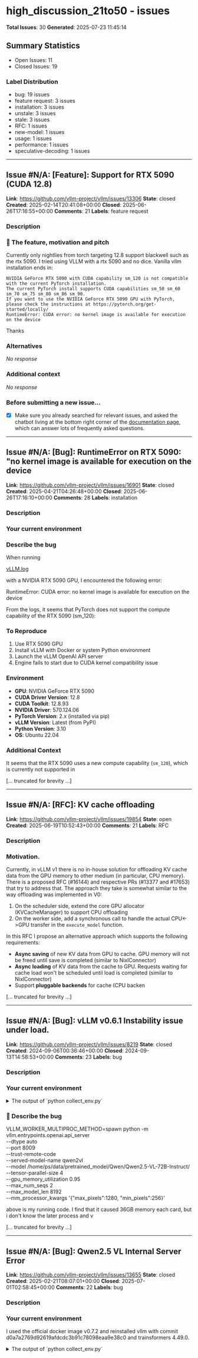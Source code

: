 # high_discussion_21to50 - issues

**Total Issues**: 30
**Generated**: 2025-07-23 11:45:14

## Summary Statistics

- Open Issues: 11
- Closed Issues: 19

### Label Distribution

- bug: 19 issues
- feature request: 3 issues
- installation: 3 issues
- unstale: 3 issues
- stale: 3 issues
- RFC: 1 issues
- new-model: 1 issues
- usage: 1 issues
- performance: 1 issues
- speculative-decoding: 1 issues

---

## Issue #N/A: [Feature]: Support for RTX 5090 (CUDA 12.8)

**Link**: https://github.com/vllm-project/vllm/issues/13306
**State**: closed
**Created**: 2025-02-14T20:41:08+00:00
**Closed**: 2025-06-26T17:16:55+00:00
**Comments**: 21
**Labels**: feature request

### Description

### 🚀 The feature, motivation and pitch

Currently only nightlies from torch targeting 12.8 support blackwell such as the rtx 5090.
I tried using VLLM with a rtx 5090 and no dice. Vanilla vllm installation ends in:
```
NVIDIA GeForce RTX 5090 with CUDA capability sm_120 is not compatible with the current PyTorch installation.
The current PyTorch install supports CUDA capabilities sm_50 sm_60 sm_70 sm_75 sm_80 sm_86 sm_90.
If you want to use the NVIDIA GeForce RTX 5090 GPU with PyTorch, please check the instructions at https://pytorch.org/get-started/locally/
RuntimeError: CUDA error: no kernel image is available for execution on the device
```
Thanks

### Alternatives

_No response_

### Additional context

_No response_

### Before submitting a new issue...

- [x] Make sure you already searched for relevant issues, and asked the chatbot living at the bottom right corner of the [documentation page](https://docs.vllm.ai/en/latest/), which can answer lots of frequently asked questions.

---

## Issue #N/A: [Bug]: RuntimeError on RTX 5090: "no kernel image is available for execution on the device

**Link**: https://github.com/vllm-project/vllm/issues/16901
**State**: closed
**Created**: 2025-04-21T04:26:48+00:00
**Closed**: 2025-06-26T17:16:10+00:00
**Comments**: 28
**Labels**: installation

### Description

### Your current environment

### Describe the bug

When running 

[vLLM.log](https://github.com/user-attachments/files/19829093/vLLM.log)

 with a NVIDIA RTX 5090 GPU, I encountered the following error:

RuntimeError: CUDA error: no kernel image is available for execution on the device

From the logs, it seems that PyTorch does not support the compute capability of the RTX 5090 (sm_120):

### To Reproduce

1. Use RTX 5090 GPU
2. Install vLLM with Docker or system Python environment
3. Launch the vLLM OpenAI API server
4. Engine fails to start due to CUDA kernel compatibility issue

### Environment

- **GPU**: NVIDIA GeForce RTX 5090
- **CUDA Driver Version**: 12.8
- **CUDA Toolkit**: 12.8.93
- **NVIDIA Driver**: 570.124.06
- **PyTorch Version**: 2.x (installed via pip)
- **vLLM Version**: Latest (from PyPI)
- **Python Version**: 3.10
- **OS**: Ubuntu 22.04

### Additional Context

It seems that the RTX 5090 uses a new compute capability (`sm_120`), which is currently not supported in 

[... truncated for brevity ...]

---

## Issue #N/A: [RFC]: KV cache offloading

**Link**: https://github.com/vllm-project/vllm/issues/19854
**State**: open
**Created**: 2025-06-19T10:52:43+00:00
**Comments**: 21
**Labels**: RFC

### Description

### Motivation.

Currently, in vLLM v1 there is no in-house solution for offloading KV cache data from the GPU memory to other medium (in particular, CPU memory).
There is a proposed RFC (#16144) and respective PRs (#13377 and #17653) that try to address that.
The approach they take is somewhat similar to the way offloading was implemented in V0:
1. On the scheduler side, extend the core GPU allocator (KVCacheManager) to support CPU offloading
2. On the worker side, add a synchronous call to handle the actual CPU<->GPU transfer in the `execute_model` function.

In this RFC I propose an alternative approach which supports the following requirements:
* **Async saving** of new KV data from GPU to cache. GPU memory will not be freed until save is completed (similar to NixlConnector)
* **Async loading** of KV data from the cache to GPU. Requests waiting for cache load won't be scheduled until load is completed (similar to NixlConnector)
* Support **pluggable backends** for cache (CPU backen

[... truncated for brevity ...]

---

## Issue #N/A: [Bug]: vLLM v0.6.1 Instability issue under load.

**Link**: https://github.com/vllm-project/vllm/issues/8219
**State**: closed
**Created**: 2024-09-06T00:36:46+00:00
**Closed**: 2024-09-13T14:58:53+00:00
**Comments**: 23
**Labels**: bug

### Description

### Your current environment

<details>
<summary>The output of `python collect_env.py`</summary>

```text
Collecting environment information...
PyTorch version: 2.4.0+cu121
Is debug build: False
CUDA used to build PyTorch: 12.1
ROCM used to build PyTorch: N/A

OS: Ubuntu 20.04.6 LTS (x86_64)
GCC version: (Ubuntu 9.4.0-1ubuntu1~20.04.2) 9.4.0
Clang version: Could not collect
CMake version: Could not collect
Libc version: glibc-2.31

Python version: 3.10.14 (main, Apr  6 2024, 18:45:05) [GCC 9.4.0] (64-bit runtime)
Python platform: Linux-5.15.0-25-generic-x86_64-with-glibc2.31
Is CUDA available: True
CUDA runtime version: Could not collect
CUDA_MODULE_LOADING set to: LAZY
GPU models and configuration:
GPU 0: NVIDIA H100 80GB HBM3
GPU 1: NVIDIA H100 80GB HBM3
GPU 2: NVIDIA H100 80GB HBM3
GPU 3: NVIDIA H100 80GB HBM3

Nvidia driver version: 535.86.10
cuDNN version: Could not collect
HIP runtime version: N/A
MIOpen runtime version: N/A
Is XNNPACK available: 

[... truncated for brevity ...]

---

## Issue #N/A: Data parallel inference

**Link**: https://github.com/vllm-project/vllm/issues/1237
**State**: closed
**Created**: 2023-09-30T23:24:38+00:00
**Closed**: 2024-09-13T17:00:25+00:00
**Comments**: 29
**Labels**: feature request

### Description

Is there a recommended way to run data parallel inference (i.e. a copy of the model on each GPU)? It's possible by hacking CUDA_VISIBLE_DEVICES, but I was wondering if there's a cleaner method.
```python
def worker(worker_idx):
    os.environ["CUDA_VISIBLE_DEVICES"] = str(worker_idx)
    prompts = [
        "Hello, my name is",
        "The president of the United States is",
        "The capital of France is",
        "The future of AI is",
    ]
    sampling_params = SamplingParams(temperature=0.8, top_p=0.95)
    llm = LLM(model="facebook/opt-125m")
    outputs = llm.generate(prompts, sampling_params)


if __name__ == "__main__":
    
    with multiprocessing.Pool(4) as pool:
        pool.map(worker, range(4))
```

---

## Issue #N/A: Whisper support

**Link**: https://github.com/vllm-project/vllm/issues/180
**State**: closed
**Created**: 2023-06-21T07:06:07+00:00
**Closed**: 2025-01-03T08:39:21+00:00
**Comments**: 40
**Labels**: new-model

### Description

Is support for Whisper on the roadmap? Something like https://github.com/ggerganov/whisper.cpp would be great.

---

## Issue #N/A: [Bug]: Multi-modal inference too slow

**Link**: https://github.com/vllm-project/vllm/issues/16626
**State**: open
**Created**: 2025-04-15T02:58:23+00:00
**Comments**: 25
**Labels**: bug

### Description

### Your current environment

<details>
<summary>The output of `python collect_env.py`</summary>

```text
INFO 04-15 02:56:47 [__init__.py:239] Automatically detected platform cuda.
Collecting environment information...
PyTorch version: 2.6.0+cu124
Is debug build: False
CUDA used to build PyTorch: 12.4
ROCM used to build PyTorch: N/A

OS: Ubuntu 20.04.6 LTS (x86_64)
GCC version: (Ubuntu 9.4.0-1ubuntu1~20.04.2) 9.4.0
Clang version: Could not collect
CMake version: version 3.16.3
Libc version: glibc-2.31

Python version: 3.12.7 | packaged by Anaconda, Inc. | (main, Oct  4 2024, 13:27:36) [GCC 11.2.0] (64-bit runtime)
Python platform: Linux-5.15.0-1086-azure-x86_64-with-glibc2.31
Is CUDA available: True
CUDA runtime version: 12.6.85
CUDA_MODULE_LOADING set to: LAZY
GPU models and configuration: 
GPU 0: NVIDIA A100-SXM4-80GB
GPU 1: NVIDIA A100-SXM4-80GB
GPU 2: NVIDIA A100-SXM4-80GB
GPU 3: NVIDIA A100-SXM4-80GB
GPU 4: NVIDIA A100-SXM4-80GB
GPU 5: NVIDIA A100-SXM4-80GB
GPU 6: NVIDIA A100-SXM

[... truncated for brevity ...]

---

## Issue #N/A: [Bug]: [vllm-openvino]: ValueError: `use_cache` was set to `True` but the loaded model only supports `use_cache=False`. 

**Link**: https://github.com/vllm-project/vllm/issues/6473
**State**: closed
**Created**: 2024-07-16T12:05:32+00:00
**Closed**: 2024-07-19T02:04:07+00:00
**Comments**: 21
**Labels**: bug

### Description

### Your current environment

```text
The output of `python collect_env.py`

(vllm-openvino) yongshuai_wang@cpu-10-48-1-249:~/models$ python collect_env.py 
Collecting environment information...
WARNING 07-16 19:50:52 _custom_ops.py:14] Failed to import from vllm._C with ModuleNotFoundError("No module named 'vllm._C'")
/home/yongshuai_wang/miniconda3/envs/vllm-openvino/lib/python3.10/site-packages/vllm/usage/usage_lib.py:19: RuntimeWarning: Failed to read commit hash:
No module named 'vllm.commit_id'
  from vllm.version import __version__ as VLLM_VERSION
PyTorch version: 2.3.1+cpu
Is debug build: False
CUDA used to build PyTorch: None
ROCM used to build PyTorch: N/A

OS: Ubuntu 22.04.4 LTS (x86_64)
GCC version: (Ubuntu 11.4.0-1ubuntu1~22.04) 11.4.0
Clang version: Could not collect
CMake version: version 3.30.0
Libc version: glibc-2.35

Python version: 3.10.14 (main, May  6 2024, 19:42:50) [GCC 11.2.0] (64-bit runtime)
Python platform: Linux-5.15.0-94-generic-x86_64

[... truncated for brevity ...]

---

## Issue #N/A: [Installation]: Kimi-VL-A3B failed to be deployed using vllm mirroring

**Link**: https://github.com/vllm-project/vllm/issues/16715
**State**: closed
**Created**: 2025-04-16T10:11:58+00:00
**Closed**: 2025-04-17T12:53:32+00:00
**Comments**: 28
**Labels**: installation

### Description

### Your current environment

model：Kimi-VL-A3B-Thinking
image：vllm-openai：latest    
vllm version:0.8.4

1.docker pull vllm/vllm-openai
里面的vllm version:0.8.4
2.docker run --gpus all -v /mnt/data1/LargeLanguageModels/qwen:/model --ipc=host --network=host  --name kimi-vl -it --entrypoint vllm/vllm-openai ：latest  bash
3. 在容器中如下命令启动大模型

> CUDA_VISIBLE_DEVICES=0 python -m vllm.entrypoints.openai.api_server \

    --port 3000 \
    --served-model-name kimi-vl \
    --trust-remote-code \
    --model /models/Kimi-VL-A3B-Thinking/Kimi-VL-A3B-Thinking \
    --tensor-parallel-size 1 \
    --max-num-batched-tokens 131072 \
    --max-model-len 131072 \
    --max-num-seqs 512 \
    --limit-mm-per-prompt image=256 \
    --disable-mm-preprocessor-cache

出现报错

> Traceback (most recent call last):
  File "/usr/local/lib/python3.10/runpy.py", line 196, in _run_module_as_main
    return _run_code(code, main_globals, None,
  File "/usr/local/lib/python3.10/runpy.py", line 86, in _run_code
    exec(code, 

[... truncated for brevity ...]

---

## Issue #N/A: [Bug]: LLaMa 3.1 8B/70B/405B all behave poorly and differently using completions API as compared to good chat API

**Link**: https://github.com/vllm-project/vllm/issues/7382
**State**: open
**Created**: 2024-08-10T01:47:36+00:00
**Comments**: 22
**Labels**: bug, unstale

### Description

### Your current environment

Docker latest 0.5.4

```
docker pull vllm/vllm-openai:latest
docker run -d --restart=always \
    --runtime=nvidia \
    --gpus '"device=0"' \
    --shm-size=10.24gb \
    -p 5000:5000 \
        -e NCCL_IGNORE_DISABLED_P2P=1 \
    -e HUGGING_FACE_HUB_TOKEN=$HUGGING_FACE_HUB_TOKEN \
    -e VLLM_NCCL_SO_PATH=/usr/local/lib/python3.10/dist-packages/nvidia/nccl/lib/libnccl.so.2 \
    -v /etc/passwd:/etc/passwd:ro \
    -v /etc/group:/etc/group:ro \
    -u `id -u`:`id -g` \
    -v "${HOME}"/.cache:$HOME/.cache/ \
    -v "${HOME}"/.cache/huggingface:$HOME/.cache/huggingface \
    -v "${HOME}"/.cache/huggingface/hub:$HOME/.cache/huggingface/hub \
    -v "${HOME}"/.config:$HOME/.config/   -v "${HOME}"/.triton:$HOME/.triton/  \
    --network host \
    --name llama31_8b \
    vllm/vllm-openai:latest \
        --port=5000 \
        --host=0.0.0.0 \
        --model=meta-llama/Meta-Llama-3.1-8B-Instruct \
        --seed 1234 \
        --ten

[... truncated for brevity ...]

---

## Issue #N/A: [Feature]: DRY Sampling

**Link**: https://github.com/vllm-project/vllm/issues/8581
**State**: open
**Created**: 2024-09-18T23:05:42+00:00
**Comments**: 21
**Labels**: feature request, unstale

### Description

### 🚀 The feature, motivation and pitch

DRY is a sampler that completely mitigates repetitions. This is especially important for small models which tend to slop in large contexts. Here's an explanation of DRY from the author himself https://github.com/oobabooga/text-generation-webui/pull/5677
Along with oobabooga, koboldcpp also has an implementation of DRY which according to author IIRC is better than oobabooga's
DRY has been a completely game changer for me and from what I have seen several others. It completely removes need for other samplers like top_p, top_k, repetition_penalty. It is recommended to be used with min_p and produces great coherent results.

### Alternatives

_No response_

### Additional context

_No response_

### Before submitting a new issue...

- [X] Make sure you already searched for relevant issues, and asked the chatbot living at the bottom right corner of the [documentation page](https://docs.vllm.ai/en/latest/), which can answer lots of frequently asked 

[... truncated for brevity ...]

---

## Issue #N/A: ValueError: Model architectures ['Qwen2ForCausalLM'] failed to be inspected. Please check the logs for more details.

**Link**: https://github.com/vllm-project/vllm/issues/13216
**State**: open
**Created**: 2025-02-13T09:42:39+00:00
**Comments**: 24
**Labels**: usage

### Description

### Your current environment

ValueError: Model architectures ['Qwen2ForCausalLM'] failed to be inspected. Please check the logs for more details. 在使用
deepseek-ai/DeepSeek-R1-Distill-Qwen-1.5B模型时，报了这个错误。

### How would you like to use vllm

I want to run inference of a [specific model](put link here). I don't know how to integrate it with vllm.


### Before submitting a new issue...

- [x] Make sure you already searched for relevant issues, and asked the chatbot living at the bottom right corner of the [documentation page](https://docs.vllm.ai/en/latest/), which can answer lots of frequently asked questions.

---

## Issue #N/A: [Bug]: TRACKING ISSUE: `AsyncEngineDeadError`

**Link**: https://github.com/vllm-project/vllm/issues/5901
**State**: open
**Created**: 2024-06-27T11:49:38+00:00
**Comments**: 23
**Labels**: bug, stale

### Description

### Your current environment

```text
The output of `python collect_env.py`
```


### 🐛 Describe the bug

Recently, we have seen reports of `AsyncEngineDeadError`, including:

- [ ] #5060
- [x] #2000
- [x] #3310
- [x] #3839
- [x] #4000
- [x] #4135
- [x] #4293
- [x] #5443
- [x] #5732
- [x] #5822
- [x] #6190 
- [x] #6208
- [x] #6361
- [x] #6421
- [ ] #6614
- [x] #6790
- [x] #6969
- [x] #7356

If you see something like the following, please report here:

```bash
2024-06-25 12:27:29.905   File "/usr/local/lib/python3.10/dist-packages/vllm/entrypoints/openai/api_server.py", line 84, in health
2024-06-25 12:27:29.905     await openai_serving_chat.engine.check_health()
2024-06-25 12:27:29.905   File "/usr/local/lib/python3.10/dist-packages/vllm/engine/async_llm_engine.py", line 839, in check_health
2024-06-25 12:27:29.905     raise AsyncEngineDeadError("Background loop is stopped.")
2024-06-25 12:27:29.905 vllm.engine.async_llm_engine.AsyncEngineDeadError:

[... truncated for brevity ...]

---

## Issue #N/A: ray OOM in tensor parallel

**Link**: https://github.com/vllm-project/vllm/issues/322
**State**: closed
**Created**: 2023-06-30T09:27:50+00:00
**Closed**: 2024-03-20T12:35:08+00:00
**Comments**: 27
**Labels**: bug

### Description

In my case , I can deploy the vllm service on single GPU. but when I use multi gpu, I meet the ray OOM error. Could you please help solve this problem?
my model is yahma/llama-7b-hf
my transformers version is 4.28.0
my cuda version is 11.4


--------
2023-06-30 09:24:53,455 WARNING utils.py:593 -- Detecting docker specified CPUs. In previous versions of Ray, CPU detection in containers was incorrect. Please ensure that Ray has enough CPUs allocated. As a temporary workaround to revert to the prior behavior, set `RAY_USE_MULTIPROCESSING_CPU_COUNT=1` as an env var before starting Ray. Set the env var: `RAY_DISABLE_DOCKER_CPU_WARNING=1` to mute this warning.
2023-06-30 09:24:53,459 WARNING services.py:1826 -- WARNING: The object store is using /tmp instead of /dev/shm because /dev/shm has only 67108864 bytes available. This will harm performance! You may be able to free up space by deleting files in /dev/shm. If you are inside a Docker container, you can increase /dev/shm size by 

[... truncated for brevity ...]

---

## Issue #N/A: [Bug]: serve Llama-3.2-11B-Vision-Instruct with 2 A10 oom

**Link**: https://github.com/vllm-project/vllm/issues/10034
**State**: closed
**Created**: 2024-11-05T11:34:17+00:00
**Closed**: 2024-11-06T03:45:11+00:00
**Comments**: 22
**Labels**: bug

### Description

### Your current environment

docker image vllm/vllm-openai:v0.6.2 and vllm/vllm-openai:v0.6.3
command：docker run --runtime nvidia --gpus '"device=0,1"' -d -v /data/model/llama:/data/model/llama -p 8001:8000 vllm/vllm-openai:v0.6.2 --model /data/model/llama --max-model-len 1024 --served_model_name Llama-3.2-11B-Vision-Instruct --tensor-parallel-size 2 --gpu_memory_utilization 0.7

I tried v0.6.2 and v0.6.3，both not work，only half of the gpu memory is occupied

nvidia-smi output：
+-----------------------------------------------------------------------------------------+
| NVIDIA-SMI 555.42.06              Driver Version: 555.42.06      CUDA Version: 12.5     |
|-----------------------------------------+------------------------+----------------------+
| GPU  Name                 Persistence-M | Bus-Id          Disp.A | Volatile Uncorr. ECC |
| Fan  Temp   Perf          Pwr:Usage/Cap |           Memory-Usage | GPU-Util  Compute M. |
|                                         |  

[... truncated for brevity ...]

---

## Issue #N/A: [Bug]: undefined symbol: __nvJitLinkComplete_12_4, version libnvJitLink.so.12

**Link**: https://github.com/vllm-project/vllm/issues/10300
**State**: open
**Created**: 2024-11-13T16:27:59+00:00
**Comments**: 23
**Labels**: bug

### Description

### Your current environment

i cannot execute collect_env.py  because of this error.

in my another environment: torch is 2.4.0 and the version of vllm is `0.6.3.post1` which works fine.

### Model Input Dumps

_No response_

### 🐛 Describe the bug

following installation guide: https://docs.vllm.ai/en/stable/getting_started/installation.html#install-the-latest-code

`vllm version: 0.6.3.post2.dev386+g0b8bb86b`

however, it forces the installation of torch to be `2.5.1`

which causes the error :

> Traceback (most recent call last):
>   File "/home/ubuntu/vllm/collect_env.py", line 15, in <module>
>     from vllm.envs import environment_variables
>   File "/home/ubuntu/vllm/vllm/__init__.py", line 3, in <module>
>     from vllm.engine.arg_utils import AsyncEngineArgs, EngineArgs
>   File "/home/ubuntu/vllm/vllm/engine/arg_utils.py", line 8, in <module>
>     import torch
>   File "/opt/conda/envs/vllmsource/lib/python3.11/site-packages/torch/__init__.py", li

[... truncated for brevity ...]

---

## Issue #N/A: [Bug]: Speculative decoding inconsistency for Qwen-Coder-32B

**Link**: https://github.com/vllm-project/vllm/issues/10913
**State**: open
**Created**: 2024-12-05T03:49:40+00:00
**Comments**: 23
**Labels**: bug, unstale

### Description

### Your current environment

<details>
<summary>The output of `python collect_env.py`</summary>

```text
Output of `python collect_env.py` was not collected because I do not have wget within my docker container. I can attempt a docker cp command to put the collect_env.py within my container later, but haven't yet.
```

</details>


### Model Input Dumps

Running VLLM with docker. Speculative decoding for the Qwen-coder-32B using the 0.5B model does not work. Note that all the Qwen models described are from the official Qwen AWQ repos on Huggingface.

Here is the relevant section of docker-compose.yml:

command: >
      --model /app/models/Qwen2.5-Coder-32B-Instruct-AWQ
      --tensor_parallel_size 2
      --max-model-len 23568
      --enable-auto-tool-choice
      --tool-call-parser hermes
      --speculative_model="/app/models/Qwen2.5-Coder-0.5B-Instruct-AWQ"
      --num_speculative_tokens=5

However, curiously, the 7B model DOES work.

command: >
      --mode

[... truncated for brevity ...]

---

## Issue #N/A: [Bug]: Disagreement and misalignment between supported models in documentation and actual testing

**Link**: https://github.com/vllm-project/vllm/issues/15779
**State**: closed
**Created**: 2025-03-30T21:10:24+00:00
**Closed**: 2025-04-07T06:09:23+00:00
**Comments**: 26
**Labels**: bug

### Description

### Your current environment

Tested under VLLM ==0.7.3 and 0.8.2


### 🐛 Describe the bug

I am using this model (after quantizing it to 4 bits):
**nvidia/Llama-3_3-Nemotron-Super-49B-v1**
https://huggingface.co/nvidia/Llama-3_3-Nemotron-Super-49B-v1
and according to the documentation here:
https://docs.vllm.ai/en/latest/models/supported_models.html
(This is the summary of the related section in the above website:
`To determine whether a given model is natively supported, you can check the config.json file inside the HF repository. If the "architectures" field contains a model architecture listed below, then it should be natively supported.`
)
The **nvidia/Llama-3_3-Nemotron-Super-49B-v1** model architecture according to the HF is **DeciLMForCausalLM**
and according to the documentation above, **DeciLMForCausalLM** is listed as one of the supported architectures hence it should be natively supported. However loading the above model create these issues:

![Image](https://github.com/use

[... truncated for brevity ...]

---

## Issue #N/A: [Bug]: Docker vLLM 0.9.1 CUDA error: an illegal memory access, sampled_token_ids.tolist()

**Link**: https://github.com/vllm-project/vllm/issues/19483
**State**: open
**Created**: 2025-06-11T09:17:05+00:00
**Comments**: 21
**Labels**: bug

### Description

### Your current environment

Docker on 4 x A100 SMX.
BTW: vLLM 0.8.4 worked stable with same setup.
0.9.01 was already unstable (restarted few time a day), now even more.

```
services:
  vllm-qwen25-72b:
    image: vllm/vllm-openai:v0.9.1
    container_name: vllm-qwen25-72b
    environment:
     ...
      - HF_TOKEN=$HF_TOKEN
      - VLLM_NO_USAGE_STATS=1
    ipc: host
    deploy:
      resources:
        reservations:
          devices:
            - driver: nvidia
              device_ids: ['0', '1', '2', '3']
              capabilities: [ gpu ]
    network_mode: host
    volumes:
      - /mnt/sda/huggingface:/root/.cache/huggingface
      - .:/opt/vllm
    command:
      - --port=8000
      - --disable-log-requests
      - --model=Qwen/Qwen2.5-72B-Instruct
      # - --served-model-name=Qwen/Qwen2.5-72B-Instruct
      # - --max-model-len=32768
      - --tensor-parallel-size=4
      - --gpu-memory-utilization=0.90
      - --swap-space=5
    restart: unless-stopped

```

### 🐛 Descri

[... truncated for brevity ...]

---

## Issue #N/A: [Bug]: new bug after loosening type check on `llava_onevision.py`

**Link**: https://github.com/vllm-project/vllm/issues/15078
**State**: closed
**Created**: 2025-03-19T03:19:23+00:00
**Closed**: 2025-03-20T11:24:46+00:00
**Comments**: 24
**Labels**: bug

### Description

### Your current environment

<details>
<summary>The output of `python collect_env.py`</summary>

```text
Collecting environment information...
PyTorch version: 2.5.1+cu118
Is debug build: False
CUDA used to build PyTorch: 11.8
ROCM used to build PyTorch: N/A

OS: Ubuntu 20.04.6 LTS (x86_64)
GCC version: (Ubuntu 9.4.0-1ubuntu1~20.04.1) 9.4.0
Clang version: Could not collect
CMake version: version 3.16.3
Libc version: glibc-2.31

Python version: 3.12.9 | packaged by conda-forge | (main, Mar  4 2025, 22:48:41) [GCC 13.3.0] (64-bit runtime)
Python platform: Linux-5.4.0-146-generic-x86_64-with-glibc2.31
Is CUDA available: True
CUDA runtime version: 12.0.140
CUDA_MODULE_LOADING set to: LAZY
GPU models and configuration: 
GPU 0: NVIDIA GeForce RTX 4090
GPU 1: NVIDIA GeForce RTX 4090
GPU 2: NVIDIA GeForce RTX 4090
GPU 3: NVIDIA GeForce RTX 4090
GPU 4: NVIDIA GeForce RTX 4090
GPU 5: NVIDIA GeForce RTX 4090
GPU 6: NVIDIA GeForce RTX 4090
GPU 7: NVIDIA GeForce RTX 4090

Nvidia driver version: 52

[... truncated for brevity ...]

---

## Issue #N/A: [Bug]: Loading mistral-7B-instruct-v03 KeyError: 'layers.0.attention.wk.weight'

**Link**: https://github.com/vllm-project/vllm/issues/4989
**State**: closed
**Created**: 2024-05-22T18:52:58+00:00
**Closed**: 2024-05-24T13:38:02+00:00
**Comments**: 25
**Labels**: bug

### Description

### Your current environment

PyTorch version: 2.3.0+cu121
Is debug build: False
CUDA used to build PyTorch: 12.1
ROCM used to build PyTorch: N/A

OS: Rocky Linux 8.8 (Green Obsidian) (x86_64)
GCC version: (GCC) 8.5.0 20210514 (Red Hat 8.5.0-20)
Clang version: Could not collect
CMake version: version 3.29.2
Libc version: glibc-2.28

Python version: 3.9.13 (main, Oct 13 2022, 21:15:33)  [GCC 11.2.0] (64-bit runtime)
Python platform: Linux-4.18.0-513.9.1.el8_9.x86_64-x86_64-with-glibc2.28
Is CUDA available: True
CUDA runtime version: Could not collect
CUDA_MODULE_LOADING set to: LAZY
GPU models and configuration: GPU 0: NVIDIA H100 PCIe
Nvidia driver version: 535.129.03
cuDNN version: Could not collect
HIP runtime version: N/A
MIOpen runtime version: N/A
Is XNNPACK available: True

CPU:
Architecture:        x86_64
CPU op-mode(s):      32-bit, 64-bit
Byte Order:          Little Endian
CPU(s):              256
On-line CPU(s) list: 0-255
Thread(s) per core:  2


[... truncated for brevity ...]

---

## Issue #N/A: [Bug]:vllm从0.7.0开始版本部署Qwen2_vl服务存在内存(不是GPU显存)泄漏问题

**Link**: https://github.com/vllm-project/vllm/issues/15597
**State**: closed
**Created**: 2025-03-27T04:45:50+00:00
**Closed**: 2025-03-27T07:13:46+00:00
**Comments**: 23
**Labels**: bug

### Description

### Your current environment

<details>
<summary>vllm从0.7.0开始版本部署Qwen2_vl服务存在内存(不是GPU显存)泄漏问题</summary>

```text


```

</details>


### 🐛 Describe the bug

使用0.7.0版本的vllm部署Qwen2_vl模型服务时，对服务进行请求后，服务相关进程内存不会释放，最终打爆服务器内存，导致服务停止，测试发现0.6.6版本无此问题，0.7.0及以上版本均有此问题。

<img width="625" alt="Image" src="https://github.com/user-attachments/assets/e588c75e-efb7-4e49-872b-4dadba95e06c" />

### Before submitting a new issue...

- [x] Make sure you already searched for relevant issues, and asked the chatbot living at the bottom right corner of the [documentation page](https://docs.vllm.ai/en/latest/), which can answer lots of frequently asked questions.

---

## Issue #N/A: [Bug]: BitsandBytes quantization is not working as expected

**Link**: https://github.com/vllm-project/vllm/issues/5569
**State**: closed
**Created**: 2024-06-15T14:20:10+00:00
**Closed**: 2024-07-27T02:08:24+00:00
**Comments**: 32
**Labels**: bug

### Description

### Your current environment

```text
$ python collect_env.py
Collecting environment information...
PyTorch version: 2.3.0+cu121
Is debug build: False
CUDA used to build PyTorch: 12.1
ROCM used to build PyTorch: N/A

OS: Ubuntu 22.04.4 LTS (x86_64)
GCC version: (Ubuntu 11.4.0-1ubuntu1~22.04) 11.4.0
Clang version: Could not collect
CMake version: version 3.29.5
Libc version: glibc-2.35

Python version: 3.11.9 (main, Apr 19 2024, 16:48:06) [GCC 11.2.0] (64-bit runtime)
Python platform: Linux-5.15.0-105-generic-x86_64-with-glibc2.35
Is CUDA available: True
CUDA runtime version: Could not collect
CUDA_MODULE_LOADING set to: LAZY
GPU models and configuration: GPU 0: Tesla T4
Nvidia driver version: 550.54.15
cuDNN version: Probably one of the following:
/usr/lib/x86_64-linux-gnu/libcudnn.so.7.6.5
/usr/lib/x86_64-linux-gnu/libcudnn.so.8.9.7
/usr/lib/x86_64-linux-gnu/libcudnn_adv_infer.so.8.9.7
/usr/lib/x86_64-linux-gnu/libcudnn_adv_train.so.8.9.7
/usr/lib/x86_64-linu

[... truncated for brevity ...]

---

## Issue #N/A: [Bug]: Llama3.2 tool calling OpenAI API not working

**Link**: https://github.com/vllm-project/vllm/issues/9991
**State**: closed
**Created**: 2024-11-04T11:04:00+00:00
**Closed**: 2024-11-14T04:14:36+00:00
**Comments**: 21
**Labels**: bug

### Description

### Your current environment

<details>
<summary>The output of `python collect_env.py`</summary>

```text
Collecting environment information...                                                                                                                                                                                                                                                           
WARNING 11-04 11:59:16 cuda.py:81] Detected different devices in the system:                                                                                                                                                                                                                    
WARNING 11-04 11:59:16 cuda.py:81] NVIDIA A100 80GB PCIe                                                                                                                                                                                                                                        
WARNING 11-04 11:5

[... truncated for brevity ...]

---

## Issue #N/A: [Installation]: VLLM on ARM machine with GH200

**Link**: https://github.com/vllm-project/vllm/issues/10459
**State**: open
**Created**: 2024-11-19T16:57:34+00:00
**Comments**: 28
**Labels**: installation

### Description

### Your current environment

(I can not run collect_env since it requires VLLM installed)

```text
$ pip freeze
certifi==2022.12.7
charset-normalizer==2.1.1
filelock==3.16.1
fsspec==2024.10.0
idna==3.4
Jinja2==3.1.4
MarkupSafe==3.0.2
mpmath==1.3.0
networkx==3.4.2
numpy==2.1.3
pillow==10.2.0
pynvml==11.5.3
requests==2.28.1
sympy==1.13.1
torch==2.5.1
typing_extensions==4.12.2
urllib3==1.26.13

$ lsb_release -a
No LSB modules are available.
Distributor ID: Ubuntu
Description:    Ubuntu 22.04.4 LTS
Release:        22.04
Codename:       jammy
```

I have an ARM CPU and a NVIDIA GH200 Driver Version: 550.90.07 CUDA Version: 12.4.

### How you are installing vllm

```sh
pip install torch numpy
pip install vllm
```

I get this error:
```sh
pip install vllm
Collecting vllm
  Using cached vllm-0.6.4.post1.tar.gz (3.1 MB)
  Installing build dependencies ... done
  Getting requirements to build wheel ... error
  error: subprocess-exited-with-error
  
  

[... truncated for brevity ...]

---

## Issue #N/A: Running out of memory loading 7B AWQ quantized models with 12GB vram

**Link**: https://github.com/vllm-project/vllm/issues/1234
**State**: closed
**Created**: 2023-09-30T18:09:45+00:00
**Closed**: 2024-12-01T02:16:11+00:00
**Comments**: 25
**Labels**: performance, stale

### Description

Hi, 

i am trying to make use of the AWQ quantization to try to load 7B LLama based models onto my RTX 3060 with 12 GB.
This fails OOM for models like https://huggingface.co/TheBloke/leo-hessianai-7B-AWQ .
I was able to load https://huggingface.co/TheBloke/tulu-7B-AWQ with its 2k seq length taking up 11.2GB of my ram.

My expectation was that these 7B models with AWQ quantization with GEMM would need for inference around ~ 3.5 gB to load.

I tried to load the models from within my app using vLLM as a lib and following Brokes instructions with
```
python -m vllm.entrypoints.api_server --model TheBloke/tulu-7B-AWQ --quantization awq
```

Do I miss something here?

Thx,
Manuel

---

## Issue #N/A: [SpecDecode] Support EAGLE in V1

**Link**: https://github.com/vllm-project/vllm/issues/15901
**State**: open
**Created**: 2025-04-01T19:45:13+00:00
**Comments**: 21
**Labels**: speculative-decoding, v1

### Description

- [x] 1. Correctly initializing and loading the EAGLE draft model
- [x] 2. Consider the lookahead slots in the KV cache manager
- [x] 3. Cache `draft_probs` inside the model runner and correctly feed it to the rejection sampler in the next step (temporarily workaround: #16899)
- [x] 4. Handle the edge cases like when the draft model generates beyond `max_pos_embeddings`
- [ ] 5. Handle the seeds correctly
- [ ] 6. Do E2E correctness and performance tests
- [x] 7. Support prefix caching. Eagle requires special handling because Eagle's i-th KV cache is coupled with the i+1-th token ID. (@LiuXiaoxuanPKU)
- [ ] 8. Properly handle the sampling parameters that are not (currently) compatible with spec decoding (e.g., min_p).
- [x] 9. Use CUDA graphs for draft model. (@luyuzhe111)
- [x] 10. Support Eagle 3 (https://github.com/vllm-project/vllm/pull/16937)

_Originally posted by @WoosukKwon in https://github.com/vllm-project/vllm/issues/15729#issuecomment-2765192455_
            

---

## Issue #N/A: [Bug]: qwen2.5-vl-72b oom in 4 A100 in 0.8.3

**Link**: https://github.com/vllm-project/vllm/issues/16570
**State**: closed
**Created**: 2025-04-14T06:25:47+00:00
**Closed**: 2025-04-16T10:29:50+00:00
**Comments**: 37
**Labels**: bug

### Description

### Your current environment

<details>
<summary>The output of `python collect_env.py`</summary>

```text
- Platform: Linux-5.15.0-56-generic-x86_64-with-glibc2.35
- Python version: 3.12.3
- PyTorch version: 2.6.0+cu124 (GPU)
- Transformers version: 4.50.3
- Datasets version: 3.2.0
- Accelerate version: 1.2.1
- PEFT version: 0.15.0
- TRL version: 0.9.6
- GPU type: NVIDIA A100-PCIE-40GB
- GPU number: 8
- GPU memory: 39.38GB
- vLLM version: 0.8.3
```

</details>


### 🐛 Describe the bug

VLLM_WORKER_MULTIPROC_METHOD=spawn python -m vllm.entrypoints.openai.api_server \
--dtype auto \
--port 8009 \
--trust-remote-code \
--served-model-name qwen2vl \
--model /home/ps/data/pretrained_model/Qwen/Qwen2.5-VL-72B-Instruct/ \
--tensor-parallel-size 4 \
--gpu_memory_utilization 0.95 \
--max_num_seqs 2 \
--max_model_len 8192 \
--mm_processor_kwargs '{"max_pixels":1280, "min_pixels":256}'

above is my running code. I find that it caused 36GB memory each card, but i don't know the later process and v

[... truncated for brevity ...]

---

## Issue #N/A: [Bug]: Qwen2.5 VL Internal Server Error

**Link**: https://github.com/vllm-project/vllm/issues/13655
**State**: closed
**Created**: 2025-02-21T08:07:01+00:00
**Closed**: 2025-07-01T02:58:45+00:00
**Comments**: 22
**Labels**: bug

### Description

### Your current environment

I used the official docker image v0.7.2 and reinstalled vllm with commit d0a7a2769d92619afdcdc3b91c78098eaa9e38c0 and trainsformers 4.49.0.

<details>
<summary>The output of `python collect_env.py`</summary>

```text
/usr/local/lib/python3.12/dist-packages/vllm/__init__.py:5: RuntimeWarning: Failed to read commit hash:
No module named 'vllm._version'
  from .version import __version__, __version_tuple__  # isort:skip
Collecting environment information...
PyTorch version: 2.5.1+cu124
Is debug build: False
CUDA used to build PyTorch: 12.4
ROCM used to build PyTorch: N/A

OS: Ubuntu 22.04.3 LTS (x86_64)
GCC version: (Ubuntu 11.4.0-1ubuntu1~22.04) 11.4.0
Clang version: Could not collect
CMake version: version 3.31.4
Libc version: glibc-2.35

Python version: 3.12.9 (main, Feb  5 2025, 08:49:00) [GCC 11.4.0] (64-bit runtime)
Python platform: Linux-5.10.0-32-amd64-x86_64-with-glibc2.35
Is CUDA available: True
CUDA runtime version: 12.1.105
CUDA_MODULE_LOADING set

[... truncated for brevity ...]

---

## Issue #N/A: [Bug]: DeepSeek-Coder-V2-Instruct-AWQ    assert self.quant_method is not None

**Link**: https://github.com/vllm-project/vllm/issues/7494
**State**: closed
**Created**: 2024-08-14T01:25:56+00:00
**Closed**: 2025-05-07T02:10:19+00:00
**Comments**: 21
**Labels**: bug, stale

### Description

### Your current environment

<details>
<summary>The output of `python collect_env.py`</summary>

```text
```text
ollecting environment information...
PyTorch version: 2.3.1+cu121
Is debug build: False
CUDA used to build PyTorch: 12.1
ROCM used to build PyTorch: N/A

OS: Debian GNU/Linux 11 (bullseye) (x86_64)
GCC version: (Debian 10.2.1-6) 10.2.1 20210110
Clang version: Could not collect
CMake version: version 3.30.2
Libc version: glibc-2.31

Python version: 3.9.2 (default, Feb 28 2021, 17:03:44)  [GCC 10.2.1 20210110] (64-bit runtime)
Python platform: Linux-5.4.143.bsk.8-amd64-x86_64-with-glibc2.31
Is CUDA available: True
CUDA runtime version: 12.1.105
CUDA_MODULE_LOADING set to: LAZY
GPU models and configuration: 
GPU 0: NVIDIA L40
GPU 1: NVIDIA L40
GPU 2: NVIDIA L40
GPU 3: NVIDIA L40
GPU 4: NVIDIA L40
GPU 5: NVIDIA L40
GPU 6: NVIDIA L40
GPU 7: NVIDIA L40

Nvidia driver version: Could not collect
cuDNN version: Probably one of the following:
/usr/li

[... truncated for brevity ...]

---

